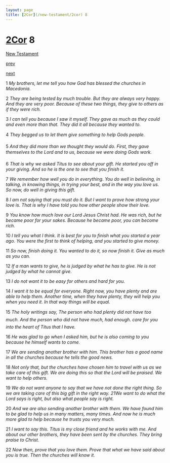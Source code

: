 ```yaml
---
layout: page
title: [2Cor](/new-testament/2cor) 8
---
```


# [2Cor](/new-testament/2cor) 8

[New Testament](/new-testament)


[prev](/new-testament/2cor/2cor-7.html)


[next](/new-testament/2cor/2cor-9.html)

1 _My brothers, let me tell you how God has blessed the churches in Macedonia._

2 _They are being tested by much trouble. But they are always very happy. And they are very poor. Because of these two things, they give to others as if they were rich._

3 _I can tell you because I saw it myself. They gave as much as they could and even more than that. They did it all because they wanted to._

4 _They begged us to let them give something to help Gods people._

5 _And they did more than we thought they would do. First, they gave themselves to the Lord and to us, because we were doing Gods work._

6 _That is why we asked Titus to see about your gift. He started you off in your giving. And so he is the one to see that you finish it._

7 _We remember how well you do in everything. You do well in believing, in talking, in knowing things, in trying your best, and in the way you love us. So now, do well in giving this gift._

8 _I am not saying that you must do it. But I want to prove how strong your love is. That is why I have told you how other people show their love._

9 _You know how much love our Lord Jesus Christ had. He was rich, but he became poor for your sakes. Because he became poor, you can become rich._

10 _I tell you what I think. It is best for you to finish what you started a year ago. You were the first to think of helping, and you started to give money._

11 _So now, finish doing it. You wanted to do it, so now finish it. Give as much as you can._

12 _If a man wants to give, he is judged by what he has to give. He is not judged by what he cannot give._

13 _I do not want it to be easy for others and hard for you._

14 _I want it to be equal for everyone. Right now, you have plenty and are able to help them.  Another time, when they have plenty, they will help you when you need it. In that way things will be equal._

15 _The holy writings say, The person who had plenty did not have too much. And the person who did not have much, had enough. care for you into the heart of Titus that I have._

16 _He was glad to go when I asked him, but he is also coming to you because he himself wants to come._

17 _We are sending another brother with him. This brother has a good name in all the churches because he tells the good news._

18 _Not only that, but the churches have chosen him to travel with us as we take care of this gift. We are doing this so that the Lord will be praised. We want to help others._

19 _We do not want anyone to say that we have not done the right thing. So we are taking care of this big gift in the right way. 21We want to do what the Lord says is right, but also what people say is right._

20 _And we are also sending another brother with them. We have found him to be glad to help us in many matters, many times. And now he is much more glad to help because he trusts you very much._

21 _I want to say this. Titus is my close friend and he works with me. And about our other brothers, they have been sent by the churches. They bring praise to Christ._

22 _Now then, prove that you love them. Prove that what we have said about you is true.  Then the churches will know it._


